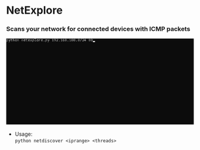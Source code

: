 # NetExplore
### Scans your network for connected devices with ICMP packets
![](netexplore.gif)




* Usage:  
`python netdiscover <iprange> <threads>`
